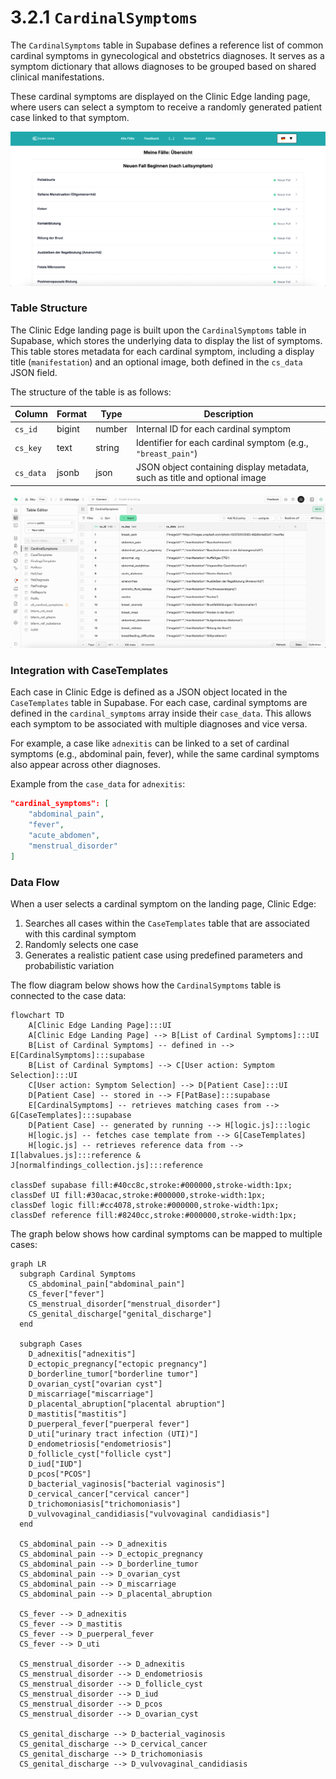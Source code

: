 # 3.2.1 `CardinalSymptoms`

The `CardinalSymptoms` table in Supabase defines a reference list of common cardinal symptoms in gynecological and obstetrics diagnoses. It serves as a symptom dictionary that allows diagnoses to be grouped based on shared clinical manifestations. 

These cardinal symptoms are displayed on the Clinic Edge landing page, where users can select a symptom to receive a randomly generated patient case linked to that symptom. 

![](./Images/3_2_1_cardinal_symptoms_ce.jpg)

### Table Structure

The Clinic Edge landing page is built upon the `CardinalSymptoms` table in Supabase, which stores the underlying data to display the list of symptoms. This table stores metadata for each cardinal symptom, including a display title (`manifestation`) and an optional image, both defined in the `cs_data` JSON field. 

The structure of the table is as follows:

| Column     | Format | Type   | Description                                                              |
|------------|--------|--------|--------------------------------------------------------------------------|
| `cs_id`    | bigint | number | Internal ID for each cardinal symptom                                    |
| `cs_key`   | text   | string | Identifier for each cardinal symptom (e.g., `"breast_pain"`)             |
| `cs_data`  | jsonb  | json   | JSON object containing display metadata, such as title and optional image|

![](./Images/3_2_1_cardinal_symptoms_supabase.jpg)

### Integration with CaseTemplates

Each case in Clinic Edge is defined as a JSON object located in the `CaseTemplates` table in Supabase. For each case, cardinal symptoms are defined in the `cardinal_symptoms` array inside their `case_data`. This allows each symptom to be associated with multiple diagnoses and vice versa.

For example, a case like `adnexitis` can be linked to a set of cardinal symptoms (e.g., abdominal pain, fever), while the same cardinal symptoms also appear across other diagnoses.

Example from the `case_data` for `adnexitis`:
```json
"cardinal_symptoms": [
    "abdominal_pain",
    "fever",
    "acute_abdomen",
    "menstrual_disorder"
]
```
### Data Flow

When a user selects a cardinal symptom on the landing page, Clinic Edge:
1. Searches all cases within the `CaseTemplates` table that are associated with this cardinal symptom
2. Randomly selects one case
3. Generates a realistic patient case using predefined parameters and probabilistic variation

The flow diagram below shows how the `CardinalSymptoms` table is connected to the case data:

```mermaid
flowchart TD
    A[Clinic Edge Landing Page]:::UI
    A[Clinic Edge Landing Page] --> B[List of Cardinal Symptoms]:::UI
    B[List of Cardinal Symptoms] -- defined in --> E[CardinalSymptoms]:::supabase
    B[List of Cardinal Symptoms] --> C[User action: Symptom Selection]:::UI
    C[User action: Symptom Selection] --> D[Patient Case]:::UI
    D[Patient Case] -- stored in --> F[PatBase]:::supabase
    E[CardinalSymptoms] -- retrieves matching cases from --> G[CaseTemplates]:::supabase
    D[Patient Case] -- generated by running --> H[logic.js]:::logic
    H[logic.js] -- fetches case template from --> G[CaseTemplates]
    H[logic.js] -- retrieves reference data from --> I[labvalues.js]:::reference & J[normalfindings_collection.js]:::reference

classDef supabase fill:#40cc8c,stroke:#000000,stroke-width:1px;
classDef UI fill:#30acac,stroke:#000000,stroke-width:1px;
classDef logic fill:#cc4078,stroke:#000000,stroke-width:1px;
classDef reference fill:#8240cc,stroke:#000000,stroke-width:1px;
```

The graph below shows how cardinal symptoms can be mapped to multiple cases:

```mermaid
graph LR
  subgraph Cardinal Symptoms
    CS_abdominal_pain["abdominal_pain"]
    CS_fever["fever"]
    CS_menstrual_disorder["menstrual_disorder"]
    CS_genital_discharge["genital_discharge"]
  end

  subgraph Cases
    D_adnexitis["adnexitis"]
    D_ectopic_pregnancy["ectopic pregnancy"]
    D_borderline_tumor["borderline tumor"]
    D_ovarian_cyst["ovarian cyst"]
    D_miscarriage["miscarriage"]
    D_placental_abruption["placental abruption"]
    D_mastitis["mastitis"]
    D_puerperal_fever["puerperal fever"]
    D_uti["urinary tract infection (UTI)"]
    D_endometriosis["endometriosis"]
    D_follicle_cyst["follicle cyst"]
    D_iud["IUD"]
    D_pcos["PCOS"]
    D_bacterial_vaginosis["bacterial vaginosis"]
    D_cervical_cancer["cervical cancer"]
    D_trichomoniasis["trichomoniasis"]
    D_vulvovaginal_candidiasis["vulvovaginal candidiasis"]
  end

  CS_abdominal_pain --> D_adnexitis
  CS_abdominal_pain --> D_ectopic_pregnancy
  CS_abdominal_pain --> D_borderline_tumor
  CS_abdominal_pain --> D_ovarian_cyst
  CS_abdominal_pain --> D_miscarriage
  CS_abdominal_pain --> D_placental_abruption

  CS_fever --> D_adnexitis
  CS_fever --> D_mastitis
  CS_fever --> D_puerperal_fever
  CS_fever --> D_uti

  CS_menstrual_disorder --> D_adnexitis
  CS_menstrual_disorder --> D_endometriosis
  CS_menstrual_disorder --> D_follicle_cyst
  CS_menstrual_disorder --> D_iud
  CS_menstrual_disorder --> D_pcos
  CS_menstrual_disorder --> D_ovarian_cyst

  CS_genital_discharge --> D_bacterial_vaginosis
  CS_genital_discharge --> D_cervical_cancer
  CS_genital_discharge --> D_trichomoniasis
  CS_genital_discharge --> D_vulvovaginal_candidiasis
 ```
